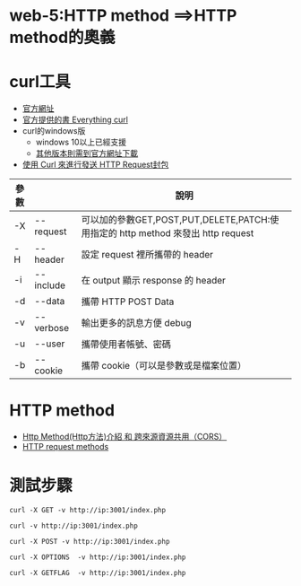 # web-5:HTTP method ==>HTTP method的奧義
# curl工具
- [官方網址](https://curl.se/)
- [官方提供的書 Everything curl ](https://curl.se/book.html)
- curl的windows版
  - windows 10以上已經支援
  - [其他版本則需到官方網址下載](https://curl.se/download.html)
- [使用 Curl 來進行發送 HTTP Request封包](https://blog.techbridge.cc/2019/02/01/linux-curl-command-tutorial/)

| 參數 | | 說明 |
| -- | -- | --|
|-X |--request  | 可以加的參數GET,POST,PUT,DELETE,PATCH:使用指定的 http method 來發出 http request| 
| -H | --header    |                        設定 request 裡所攜帶的 header| 
| -i| --include   |                        在 output 顯示 response 的 header| 
| -d| --data       |                       攜帶 HTTP POST Data | 
| -v| --verbose     |                      輸出更多的訊息方便 debug| 
| -u| --user       |                       攜帶使用者帳號、密碼| 
| -b| --cookie      |                      攜帶 cookie（可以是參數或是檔案位置）| 

# HTTP method
- [Http Method(Http方法)介紹 和 跨來源資源共用（CORS）](https://hackmd.io/@Not/rJoRFJa3S)
- [HTTP request methods](https://developer.mozilla.org/en-US/docs/Web/HTTP/Methods)

# 測試步驟
```
curl -X GET -v http://ip:3001/index.php

curl -v http://ip:3001/index.php

curl -X POST -v http://ip:3001/index.php

curl -X OPTIONS  -v http://ip:3001/index.php

curl -X GETFLAG  -v http://ip:3001/index.php
```
